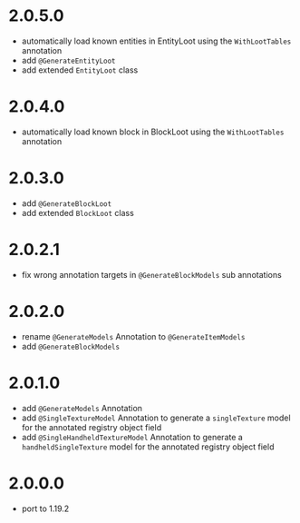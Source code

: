 # 2.0.5.0
- automatically load known entities in EntityLoot using the `WithLootTables` annotation
- add `@GenerateEntityLoot`
- add extended `EntityLoot` class
# 2.0.4.0
- automatically load known block in BlockLoot using the `WithLootTables` annotation
# 2.0.3.0
- add `@GenerateBlockLoot` 
- add extended `BlockLoot` class 
# 2.0.2.1
- fix wrong annotation targets in `@GenerateBlockModels` sub annotations 
# 2.0.2.0
- rename `@GenerateModels` Annotation to `@GenerateItemModels`
- add `@GenerateBlockModels`
# 2.0.1.0
- add `@GenerateModels` Annotation
- add `@SingleTextureModel` Annotation to generate a `singleTexture` model for the annotated registry object field
- add `@SingleHandheldTextureModel` Annotation to generate a `handheldSingleTexture` model for the annotated registry object field
# 2.0.0.0
- port to 1.19.2